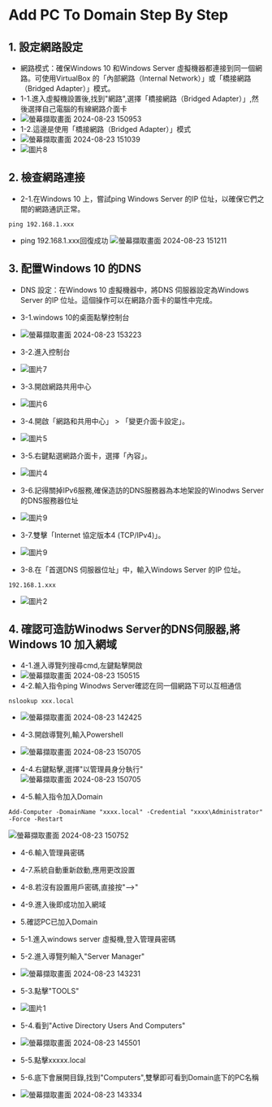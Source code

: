 # Add PC To Domain Step By Step
## 1. 設定網路設定
- 網路模式：確保Windows 10 和Windows Server 虛擬機器都連接到同一個網路。可使用VirtualBox 的「內部網路（Internal Network）」或「橋接網路（Bridged Adapter）」模式。
- 1-1.進入虛擬機設置後,找到"網路",選擇「橋接網路（Bridged Adapter）」,然後選擇自己電腦的有線網路介面卡
- ![螢幕擷取畫面 2024-08-23 150953](https://github.com/user-attachments/assets/6dfa3412-a12f-4664-8429-55a1c82adc87)
- 1-2.這邊是使用「橋接網路（Bridged Adapter）」模式
- ![螢幕擷取畫面 2024-08-23 151039](https://github.com/user-attachments/assets/25fc4728-a5cf-4a52-b801-fb9c1b4283a4)
- ![圖片8](https://github.com/user-attachments/assets/97f092f2-f1f9-4cda-b622-4f6019d5bc75)
## 2. 檢查網路連接
- 2-1.在Windows 10 上，嘗試ping Windows Server 的IP 位址，以確保它們之間的網路通訊正常。
```
ping 192.168.1.xxx
```
- ping 192.168.1.xxx回復成功
![螢幕擷取畫面 2024-08-23 151211](https://github.com/user-attachments/assets/907cc952-0be7-4351-bddf-5f096eb547b1)
## 3. 配置Windows 10 的DNS
- DNS 設定：在Windows 10 虛擬機器中，將DNS 伺服器設定為Windows Server 的IP 位址。這個操作可以在網路介面卡的屬性中完成。
- 3-1.windows 10的桌面點擊控制台
- ![螢幕擷取畫面 2024-08-23 153223](https://github.com/user-attachments/assets/8fbffb5c-01c1-43c3-a703-41362ceea568)
- 3-2.進入控制台
- ![圖片7](https://github.com/user-attachments/assets/8d5e0937-feb3-4b2f-b792-06c5ac531a1f)
- 3-3.開啟網路共用中心
- ![圖片6](https://github.com/user-attachments/assets/5eb73a82-4acb-4bfb-8ed6-f71795cee596)
- 3-4.開啟「網路和共用中心」 > 「變更介面卡設定」。
- ![圖片5](https://github.com/user-attachments/assets/d3598e09-ebdb-4587-bf09-2bad93db51de)

- 3-5.右鍵點選網路介面卡，選擇「內容」。
- ![圖片4](https://github.com/user-attachments/assets/f544eca5-7e4e-416f-8e0e-e01b2f098ed1)

- 3-6.記得關掉IPv6服務,確保造訪的DNS服務器為本地架設的Winodws Server的DNS服務器位址
- ![圖片9](https://github.com/user-attachments/assets/5330b103-499d-4d9b-9afd-2e5ca65098ae)
- 3-7.雙擊「Internet 協定版本4 (TCP/IPv4)」。
- ![圖片9](https://github.com/user-attachments/assets/7365dbaf-d644-4951-b31e-ca9a66a80dae)
- 3-8.在「首選DNS 伺服器位址」中，輸入Windows Server 的IP 位址。
```
192.168.1.xxx
```
- ![圖片2](https://github.com/user-attachments/assets/eb340dec-59cf-4ac6-8091-49a758d44085)
## 4. 確認可造訪Winodws Server的DNS伺服器,將Windows 10 加入網域
- 4-1.進入導覽列搜尋cmd,左鍵點擊開啟
- ![螢幕擷取畫面 2024-08-23 150515](https://github.com/user-attachments/assets/0ff2ac06-054b-427e-8be7-867aca95898a)
- 4-2.輸入指令ping Winodws Server確認在同一個網路下可以互相通信
```
nslookup xxx.local
```
- ![螢幕擷取畫面 2024-08-23 142425](https://github.com/user-attachments/assets/7cb2667a-d163-4348-8a59-04d5fd7a0b20)

- 4-3.開啟導覽列,輸入Powershell
- ![螢幕擷取畫面 2024-08-23 150705](https://github.com/user-attachments/assets/062f7975-8806-48b2-8797-0282191f1000)
- 4-4.右鍵點擊,選擇"以管理員身分執行"
![螢幕擷取畫面 2024-08-23 150705](https://github.com/user-attachments/assets/c8fdcaad-9bca-417f-92f7-d88bcf05042b)
- 4-5.輸入指令加入Domain
```
Add-Computer -DomainName "xxxx.local" -Credential "xxxx\Administrator" -Force -Restart
```
![螢幕擷取畫面 2024-08-23 150752](https://github.com/user-attachments/assets/f6e7d5bb-8b90-4d56-8a16-077f037e7f36)
- 4-6.輸入管理員密碼
- 4-7.系統自動重新啟動,應用更改設置
- 4-8.若沒有設置用戶密碼,直接按"-->"
- 4-9.進入後即成功加入網域
- 5.確認PC已加入Domain
- 5-1.進入windows server 虛擬機,登入管理員密碼
- 5-2.進入導覽列輸入"Server Manager"
- ![螢幕擷取畫面 2024-08-23 143231](https://github.com/user-attachments/assets/e6f8cec1-85b8-476d-b88b-6d37d9c2bdf4)

- 5-3.點擊"TOOLS"
- ![圖片1](https://github.com/user-attachments/assets/9f75b004-6c4f-46c4-b4bf-7cf72d2d11af)

- 5-4.看到"Active Directory Users And Computers"
- ![螢幕擷取畫面 2024-08-23 145501](https://github.com/user-attachments/assets/7ced7d9c-d381-41a4-a527-f9be48db68c6)
- 5-5.點擊xxxxx.local
- 5-6.底下會展開目錄,找到"Computers",雙擊即可看到Domain底下的PC名稱
- ![螢幕擷取畫面 2024-08-23 143334](https://github.com/user-attachments/assets/7ce8fb44-bd3c-4023-8571-5031da4be31a)

